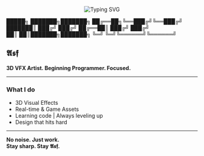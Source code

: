 <!-- Dark theme preview -->

<p align="center">
  <img src="https://readme-typing-svg.demolab.com?font=Fira+Code&pause=1000&center=true&vCenter=true&width=435&lines=Stay+sharp.+Stay+𝕬𝖘𝖋." alt="Typing SVG" />
</p>

█████╗ ███████╗███████╗
 ██╔══██╗╚══███╔╝╚══███╔╝
 ███████║  ███╔╝   ███╔╝ 
 ██╔══██║ ███╔╝   ███╔╝  
 ██║  ██║███████╗███████╗
 ╚═╝  ╚═╝╚══════╝╚══════╝

## 𝕬𝖘𝖋

**3D VFX Artist. Beginning Programmer. Focused.**

---

### What I do
- 3D Visual Effects  
- Real-time & Game Assets  
- Learning code | Always leveling up  
- Design that hits hard

---

**No noise. Just work.**  
**Stay sharp. Stay 𝕬𝖘𝖋.**
